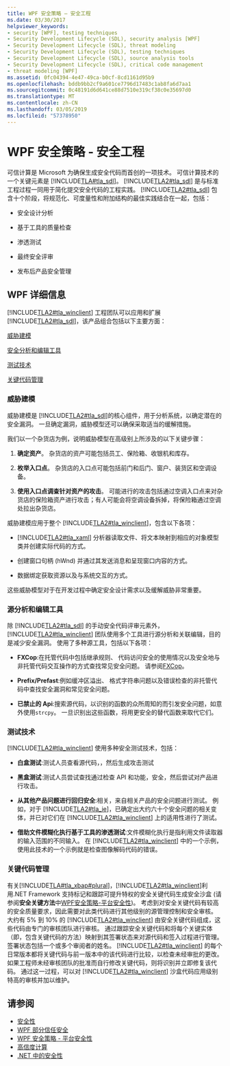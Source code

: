 ```yaml
---
title: WPF 安全策略 — 安全工程
ms.date: 03/30/2017
helpviewer_keywords:
- security [WPF], testing techniques
- Security Development Lifecycle (SDL), security analysis [WPF]
- Security Development Lifecycle (SDL), threat modeling
- Security Development Lifecycle (SDL), testing techniques
- Security Development Lifecycle (SDL), source analysis tools
- Security Development Lifecycle (SDL), critical code management
- threat modeling [WPF]
ms.assetid: 0fc04394-4e47-49ca-b0cf-8cd1161d95b9
ms.openlocfilehash: bddb9bb2cf9a601ce7796d17483c1ab8fa6d7aa1
ms.sourcegitcommit: 0c48191d6d641ce88d7510e319cf38c0e35697d0
ms.translationtype: MT
ms.contentlocale: zh-CN
ms.lasthandoff: 03/05/2019
ms.locfileid: "57378950"
---
```

# <a name="wpf-security-strategy---security-engineering"></a>WPF 安全策略 - 安全工程
可信计算是 Microsoft 为确保生成安全代码而首创的一项技术。 可信计算技术的一个关键元素是 [!INCLUDE[TLA#tla_sdl](../../../includes/tlasharptla-sdl-md.md)]。 [!INCLUDE[TLA2#tla_sdl](../../../includes/tla2sharptla-sdl-md.md)] 是与标准工程过程一同用于简化提交安全代码的工程实践。 [!INCLUDE[TLA2#tla_sdl](../../../includes/tla2sharptla-sdl-md.md)] 包含十个阶段，将规范化、可度量性和附加结构的最佳实践结合在一起，包括：  
  
-   安全设计分析  
  
-   基于工具的质量检查  
  
-   渗透测试  
  
-   最终安全评审  
  
-   发布后产品安全管理  
  
## <a name="wpf-specifics"></a>WPF 详细信息  
 [!INCLUDE[TLA2#tla_winclient](../../../includes/tla2sharptla-winclient-md.md)] 工程团队可以应用和扩展 [!INCLUDE[TLA2#tla_sdl](../../../includes/tla2sharptla-sdl-md.md)]，该产品组合包括以下主要方面：  
  
 [威胁建模](#threat_modeling)  
  
 [安全分析和编辑工具](#tools)  
  
 [测试技术](#techniques)  
  
 [关键代码管理](#critical_code)  
  
<a name="threat_modeling"></a>   
### <a name="threat-modeling"></a>威胁建模  
 威胁建模是 [!INCLUDE[TLA2#tla_sdl](../../../includes/tla2sharptla-sdl-md.md)]的核心组件，用于分析系统，以确定潜在的安全漏洞。 一旦确定漏洞，威胁模型还可以确保采取适当的缓解措施。  
  
 我们以一个杂货店为例，说明威胁模型在高级别上所涉及的以下关键步骤：  
  
1.  **确定资产**。 杂货店的资产可能包括员工、保险箱、收银机和库存。  
  
2.  **枚举入口点**。 杂货店的入口点可能包括前门和后门、窗户、装货区和空调设备。  
  
3.  **使用入口点调查针对资产的攻击**。 可能进行的攻击包括通过空调入口点来对杂货店的保险箱资产进行攻击；有人可能会将空调设备拆掉，将保险箱通过空调处拉出杂货店。  
  
 威胁建模应用于整个 [!INCLUDE[TLA2#tla_winclient](../../../includes/tla2sharptla-winclient-md.md)]，包含以下各项：  
  
-   [!INCLUDE[TLA2#tla_xaml](../../../includes/tla2sharptla-xaml-md.md)] 分析器读取文件、将文本映射到相应的对象模型类并创建实际代码的方式。  
  
-   创建窗口句柄 (hWnd) 并通过其发送消息和呈现窗口内容的方式。  
  
-   数据绑定获取资源以及与系统交互的方式。  
  
 这些威胁模型对于在开发过程中确定安全设计需求以及缓解威胁非常重要。  
  
<a name="tools"></a>   
### <a name="source-analysis-and-editing-tools"></a>源分析和编辑工具  
 除 [!INCLUDE[TLA2#tla_sdl](../../../includes/tla2sharptla-sdl-md.md)] 的手动安全代码评审元素外，[!INCLUDE[TLA2#tla_winclient](../../../includes/tla2sharptla-winclient-md.md)] 团队使用多个工具进行源分析和关联编辑，目的是减少安全漏洞。 使用了多种源工具，包括以下各项：  
  
-   **FXCop**:在托管代码中包括继承规则、 代码访问安全的使用情况以及安全地与非托管代码交互操作的方式查找常见安全问题。 请参阅[FXCop](https://docs.microsoft.com/previous-versions/dotnet/netframework-3.0/bb429476%28v=vs.80%29)。  
  
-   **Prefix/Prefast**:例如缓冲区溢出、 格式字符串问题以及错误检查的非托管代码中查找安全漏洞和常见安全问题。  
  
-   **已禁止的 Api**:搜索源代码，以识别的函数的众所周知的而引发安全问题，如意外使用`strcpy`。 一旦识别出这些函数，将用更安全的替代函数来取代它们。  
  
<a name="techniques"></a>   
### <a name="testing-techniques"></a>测试技术  
 [!INCLUDE[TLA2#tla_winclient](../../../includes/tla2sharptla-winclient-md.md)] 使用多种安全测试技术，包括：  
  
-   **白盒测试**:测试人员查看源代码，，然后生成攻击测试  
  
-   **黑盒测试**:测试人员尝试查找通过检查 API 和功能，安全，然后尝试对产品进行攻击。  
  
-   **从其他产品问题进行回归安全**:相关，来自相关产品的安全问题进行测试。 例如，对于 [!INCLUDE[TLA2#tla_ie](../../../includes/tla2sharptla-ie-md.md)]，已确定出大约六十个安全问题的相关变体，并已对它们在 [!INCLUDE[TLA2#tla_winclient](../../../includes/tla2sharptla-winclient-md.md)] 上的适用性进行了测试。  
  
-   **借助文件模糊化执行基于工具的渗透测试**:文件模糊化执行是指利用文件读取器的输入范围的不同输入。 在 [!INCLUDE[TLA2#tla_winclient](../../../includes/tla2sharptla-winclient-md.md)] 中的一个示例，使用此技术的一个示例就是检查图像解码代码的错误。  
  
<a name="critical_code"></a>   
### <a name="critical-code-management"></a>关键代码管理  
 有关[!INCLUDE[TLA#tla_xbap#plural](../../../includes/tlasharptla-xbapsharpplural-md.md)]，[!INCLUDE[TLA2#tla_winclient](../../../includes/tla2sharptla-winclient-md.md)]利用.NET Framework 支持标记和跟踪可提升特权的安全关键代码生成安全沙盒 (请参阅**安全关键方法**中[WPF安全策略-平台安全性](wpf-security-strategy-platform-security.md))。 考虑到对安全关键代码有较高的安全质量要求，因此需要对此类代码进行其他级别的源管理控制和安全审核。 大约有 5% 到 10% 的 [!INCLUDE[TLA2#tla_winclient](../../../includes/tla2sharptla-winclient-md.md)] 由安全关键代码组成，这些代码由专门的审核团队进行审核。 通过跟踪安全关键代码和将每个关键实体（即，包含关键代码的方法）映射到其签署状态来对源代码和签入过程进行管理。 签署状态包括一个或多个审阅者的姓名。 [!INCLUDE[TLA2#tla_winclient](../../../includes/tla2sharptla-winclient-md.md)] 的每个日常版本都将关键代码与前一版本中的该代码进行比较，以检查未经审批的更改。 如果工程师未经审核团队的批准而自行修改关键代码，则将识别并立即修复该代码。 通过这一过程，可以对 [!INCLUDE[TLA2#tla_winclient](../../../includes/tla2sharptla-winclient-md.md)] 沙盒代码应用级别特高的审核并加以维护。  
  
## <a name="see-also"></a>请参阅
- [安全性](security-wpf.md)
- [WPF 部分信任安全](wpf-partial-trust-security.md)
- [WPF 安全策略 - 平台安全性](wpf-security-strategy-platform-security.md)
- [高信度计算](https://www.microsoft.com/mscorp/twc/default.mspx)
- [.NET 中的安全性](../../standard/security/index.md)
